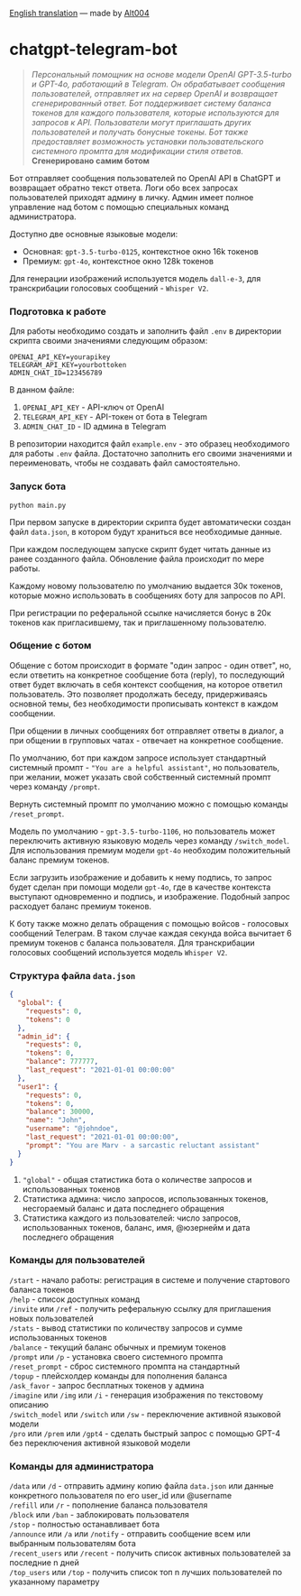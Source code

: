 [English translation](README.eng.md) — made by [Alt004](https://github.com/Alt004)  

# chatgpt-telegram-bot
>*Персональный помощник на основе модели OpenAI GPT-3.5-turbo и GPT-4o, работающий в Telegram. Он обрабатывает сообщения пользователей, отправляет их на сервер OpenAI и возвращает сгенерированный ответ. 
Бот поддерживает систему баланса токенов для каждого пользователя, которые используются для запросов к API. Пользователи могут приглашать других пользователей и получать бонусные токены. 
Бот также предоставляет возможность установки пользовательского системного промпта для модификации стиля ответов.*   
**Сгенерировано самим ботом**

Бот отправляет сообщения пользователей по OpenAI API в ChatGPT и возвращает обратно текст ответа. Логи обо всех запросах пользователей приходят админу в личку.
Админ имеет полное управление над ботом с помощью специальных команд администратора.  

Доступно две основные языковые модели:  
- Основная: `gpt-3.5-turbo-0125`, контекстное окно 16k токенов  
- Премиум: `gpt-4o`, контекстное окно 128k токенов  

Для генерации изображений используется модель `dall-e-3`, для транскрибации голосовых сообщений - `Whisper V2`.

### Подготовка к работе

Для работы необходимо создать и заполнить файл `.env` в директории скрипта своими значениями следующим образом:
```env
OPENAI_API_KEY=yourapikey  
TELEGRAM_API_KEY=yourbottoken  
ADMIN_CHAT_ID=123456789
```

В данном файле:  
1. `OPENAI_API_KEY` - API-ключ от OpenAI
2. `TELEGRAM_API_KEY` - API-токен от бота в Telegram
3. `ADMIN_CHAT_ID` - ID админа в Telegram

В репозитории находится файл `example.env` - это образец необходимого для работы `.env` файла. 
Достаточно заполнить его своими значениями и переименовать, чтобы не создавать файл самостоятельно.  

### Запуск бота
`python main.py`  

При первом запуске в директории скрипта будет автоматически создан файл `data.json`, 
в котором будут храниться все необходимые данные.  

При каждом последующем запуске скрипт будет читать данные из ранее созданного файла. 
Обновление файла происходит по мере работы.

Каждому новому пользователю по умолчанию выдается 30к токенов, 
которые можно использовать в сообщениях боту для запросов по API. 

При регистрации по реферальной ссылке начисляется бонус в 20к токенов как пригласившему, так и приглашенному пользователю.

### Общение с ботом
Общение с ботом происходит в формате "один запрос - один ответ", но, если ответить на конкретное сообщение бота (reply), 
то последующий ответ будет включать в себя контекст сообщения, на которое ответил пользователь. 
Это позволяет продолжать беседу, придерживаясь основной темы, без необходимости прописывать контекст в каждом сообщении.

При общении в личных сообщениях бот отправляет ответы в диалог, а 
при общении в групповых чатах - отвечает на конкретное сообщение.

По умолчанию, бот при каждом запросе использует стандартный системный промпт - `"You are a helpful assistant"`, 
но пользователь, при желании, может указать свой собственный системный промпт через команду `/prompt`.  

Вернуть системный промпт по умолчанию можно с помощью команды `/reset_prompt`.  

Модель по умолчанию - `gpt-3.5-turbo-1106`, но пользователь может переключить активную языковую модель через команду `/switch_model`. Для использования премиум модели `gpt-4o` необходим положительный баланс премиум токенов. 

Если загрузить изображение и добавить к нему подпись, то запрос будет сделан при помощи модели `gpt-4o`, где в качестве контекста выступают одновременно и подпись, и изображение. Подобный запрос расходует баланс премиум токенов.  

К боту также можно делать обращения с помощью войсов - голосовых сообщений Телеграм. В таком случае каждая секунда войса вычитает 6 премиум токенов с баланса пользователя. Для транскрибации голосовых сообщений используется модель `Whisper V2`.

### Структура файла `data.json`

```json
{
  "global": {
    "requests": 0,
    "tokens": 0
  },
  "admin_id": {
    "requests": 0,
    "tokens": 0,
    "balance": 777777,
    "last_request": "2021-01-01 00:00:00"
  },
  "user1": {
    "requests": 0,
    "tokens": 0,
    "balance": 30000,
    "name": "John",
    "username": "@johndoe",
    "last_request": "2021-01-01 00:00:00",
    "prompt": "You are Marv - a sarcastic reluctant assistant"
  }
}
```
1. `"global"` - общая статистика бота о количестве запросов и использованных токенов  
2. Статистика админа: число запросов, использованных токенов, несгораемый баланс и дата последнего обращения  
3. Статистика каждого из пользователей: число запросов, использованных токенов, баланс, имя, @юзернейм и дата последнего обращения

### Команды для пользователей  
`/start` - начало работы: регистрация в системе и получение стартового баланса токенов  
`/help` - список доступных команд  
`/invite` или `/ref` - получить реферальную ссылку для приглашения новых пользователей  
`/stats` - вывод статистики по количеству запросов и сумме использованных токенов  
`/balance` - текущий баланс обычных и премиум токенов  
`/prompt` или `/p` - установка своего системного промпта  
`/reset_prompt` - сброс системного промпта на стандартный  
`/topup` - плейсхолдер команды для пополнения баланса  
`/ask_favor` - запрос бесплатных токенов у админа  
`/imagine` или `/img` или `/i` - генерация изображения по текстовому описанию  
`/switch_model` или `/switch` или `/sw` - переключение активной языковой модели  
`/pro` или `/prem` или `/gpt4` - сделать быстрый запрос с помощью GPT-4 без переключения активной языковой модели  

### Команды для администратора
`/data` или `/d` - отправить админу копию файла `data.json` или данные конкретного пользователя по его user_id или @username  
`/refill` или `/r` - пополнение баланса пользователя  
`/block` или `/ban` - заблокировать пользователя  
`/stop` - полностью останавливает бота  
`/announce` или `/a` или `/notify` - отправить сообщение всем или выбранным пользователям бота  
`/recent_users` или `/recent` - получить список активных пользователей за последние n дней  
`/top_users` или `/top` - получить список топ n лучших пользователей по указанному параметру  
